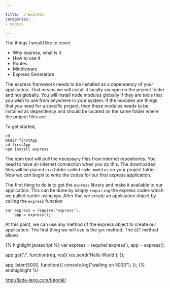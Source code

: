 ```yaml
---

title:  3 Express
categories:
- nodejs

---
```


The things I would like to cover

- Why express, what is it
- How to use it
- Routes
- Middleware
- Express Generators




The express framework needs to be installed as a dependency of your application. That means we will install it locally via npm on the project folder and not globally. You will install node modules globally if they are tools that you wish to use from anywhere in your system. If the modules are things that you need for a specific project, then these modules needs to be installed as dependency and should be located on the same folder where the project files are.

To get started, 

~~~
cd
mkdir firstApp
cd firstApp
npm install express
~~~

The npm tool will pull the necessary files from internet repositories. You need to have an internet connection when you do this. The downloaded files will be placed in a folder called `node_modules` on your project folder. Now we can begin to write the  codes for our first express application.

The first thing to do is to get the `express` library and make it available to our application. This can be done by simply `requiring`  the express codes  which we pulled earlier using `npm`. After that we create an application object by calling the `express` function

~~~
var express = require('express'),
    app = express();
~~~

At this point, we can use any method of the express object to create our application. The first thing we will use is the `get` method. The `GET` method allows 


{% highlight javascript %}
var express = require('express'),
    app = express();

app.get('/', function(req, res){
  res.send('Hello World');
});

app.listen(5000, function(){
  console.log("waiting on 5000");
});
{% endhighlight %}




http://jade-lang.com/tutorial/